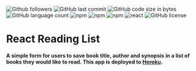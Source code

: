 ![Github followers](https://img.shields.io/github/followers/onomatopoetica?logo=GitHub&style=flat)  ![GitHub last commit](https://img.shields.io/github/last-commit/onomatopoetica/react-reading-list)  ![GitHub code size in bytes](https://img.shields.io/github/languages/code-size/onomatopoetica/react-reading-list)  ![GitHub language count](https://img.shields.io/github/languages/count/onomatopoetica/react-reading-list?color=light-blue&logo=GitHub&style=flat)   ![npm](https://img.shields.io/github/package-json/dependency-version/onomatopoetica/react-reading-list/mongoose?color=red&label=mongoose&logo=NPM)   ![npm](https://img.shields.io/badge/library-react.js-purple/?style=flat&logo=react)   ![npm](https://img.shields.io/npm/v/express?color=purple&label=express&logo=NPM)   ![react](https://img.shields.io/github/package-json/dependency-version/onomatopoetica/react-reading-list/axios?color=yellow&label=axios&logo=NPM)   ![GitHub license](https://img.shields.io/badge/license-MIT-blueviolet)<br>

# React Reading List

#### A simple form for users to save book title, author and synopsis in a list of books they would like to read. This app is deployed to [Heroku](https://polar-springs-69410.herokuapp.com/).
